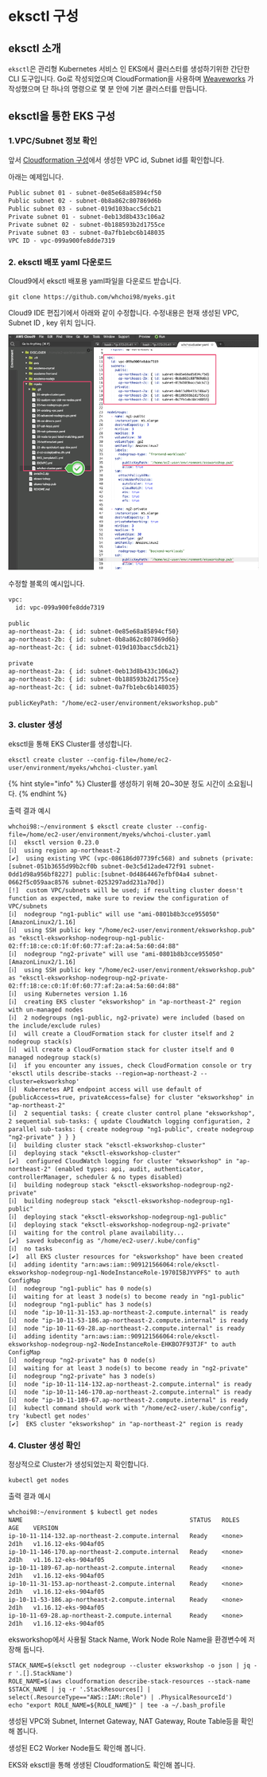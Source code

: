 # eksctl 구성

## eksctl 소개

`eksctl`은 관리형 Kubernetes 서비스 인 EKS에서 클러스터를 생성하기위한 간단한 CLI 도구입니다. Go로 작성되었으며 CloudFormation을 사용하며 [Weaveworks](https://www.weave.works/) 가 작성했으며 단 하나의 명령으로 몇 분 안에 기본 클러스터를 만듭니다.

## eksctl을 통한 EKS 구성

### 1.VPC/Subnet 정보 확인

앞서 [Cloudformation 구성](cloudformation.md#3-stack)에서 생성한 VPC id, Subnet id를 확인합니다.

아래는 예제입니다.

```text
Public subnet 01 - subnet-0e85e68a85894cf50
Public subnet 02 - subnet-0b8a862c807869d6b
Public subnet 03 - subnet-019d103bacc5dcb21
Private subnet 01 - subnet-0eb13d8b433c106a2
Private subnet 02 - subnet-0b188593b2d1755ce
Private subnet 03 - subnet-0a7fb1ebc6b148035
VPC ID - vpc-099a900fe8dde7319
```

### 2. eksctl 배포 yaml 다운로드

Cloud9에서 eksctl 배포용 yaml파일을 다운로드 받습니다.

```text
git clone https://github.com/whchoi98/myeks.git
```

Cloud9 IDE 편집기에서 아래와 같이 수정합니다. 수정내용은 현재 생성된 VPC, Subnet ID , key 위치 입니다.

![](../.gitbook/assets/image%20%282%29.png)

수정할 블록의 예시입니다.

```text
vpc:
  id: vpc-099a900fe8dde7319

public
ap-northeast-2a: { id: subnet-0e85e68a85894cf50}
ap-northeast-2b: { id: subnet-0b8a862c807869d6b}
ap-northeast-2c: { id: subnet-019d103bacc5dcb21}

private
ap-northeast-2a: { id: subnet-0eb13d8b433c106a2}
ap-northeast-2b: { id: subnet-0b188593b2d1755ce}
ap-northeast-2c: { id: subnet-0a7fb1ebc6b148035}

publicKeyPath: "/home/ec2-user/environment/eksworkshop.pub"
```

### 3. cluster 생성

eksctl을 통해 EKS Cluster를 생성합니다.

```text
eksctl create cluster --config-file=/home/ec2-user/environment/myeks/whchoi-cluster.yaml 
```

{% hint style="info" %}
Cluster를 생성하기 위해 20~30분 정도 시간이 소요됩니다.
{% endhint %}

출력 결과 예시

```text
whchoi98:~/environment $ eksctl create cluster --config-file=/home/ec2-user/environment/myeks/whchoi-cluster.yaml
[ℹ]  eksctl version 0.23.0
[ℹ]  using region ap-northeast-2
[✔]  using existing VPC (vpc-086186d07739fc568) and subnets (private:[subnet-051b3655d99b2cf0b subnet-0e3c5d12ade472f91 subnet-0dd1d98a956bf8227] public:[subnet-0d4864467efbf04a4 subnet-0662f5c059aac8576 subnet-0253297add231a70d])
[!]  custom VPC/subnets will be used; if resulting cluster doesn't function as expected, make sure to review the configuration of VPC/subnets
[ℹ]  nodegroup "ng1-public" will use "ami-0801b8b3cce955050" [AmazonLinux2/1.16]
[ℹ]  using SSH public key "/home/ec2-user/environment/eksworkshop.pub" as "eksctl-eksworkshop-nodegroup-ng1-public-02:ff:18:ce:c0:1f:0f:60:77:af:2a:a4:5a:60:d4:88" 
[ℹ]  nodegroup "ng2-private" will use "ami-0801b8b3cce955050" [AmazonLinux2/1.16]
[ℹ]  using SSH public key "/home/ec2-user/environment/eksworkshop.pub" as "eksctl-eksworkshop-nodegroup-ng2-private-02:ff:18:ce:c0:1f:0f:60:77:af:2a:a4:5a:60:d4:88" 
[ℹ]  using Kubernetes version 1.16
[ℹ]  creating EKS cluster "eksworkshop" in "ap-northeast-2" region with un-managed nodes
[ℹ]  2 nodegroups (ng1-public, ng2-private) were included (based on the include/exclude rules)
[ℹ]  will create a CloudFormation stack for cluster itself and 2 nodegroup stack(s)
[ℹ]  will create a CloudFormation stack for cluster itself and 0 managed nodegroup stack(s)
[ℹ]  if you encounter any issues, check CloudFormation console or try 'eksctl utils describe-stacks --region=ap-northeast-2 --cluster=eksworkshop'
[ℹ]  Kubernetes API endpoint access will use default of {publicAccess=true, privateAccess=false} for cluster "eksworkshop" in "ap-northeast-2"
[ℹ]  2 sequential tasks: { create cluster control plane "eksworkshop", 2 sequential sub-tasks: { update CloudWatch logging configuration, 2 parallel sub-tasks: { create nodegroup "ng1-public", create nodegroup "ng2-private" } } }
[ℹ]  building cluster stack "eksctl-eksworkshop-cluster"
[ℹ]  deploying stack "eksctl-eksworkshop-cluster"
[✔]  configured CloudWatch logging for cluster "eksworkshop" in "ap-northeast-2" (enabled types: api, audit, authenticator, controllerManager, scheduler & no types disabled)
[ℹ]  building nodegroup stack "eksctl-eksworkshop-nodegroup-ng2-private"
[ℹ]  building nodegroup stack "eksctl-eksworkshop-nodegroup-ng1-public"
[ℹ]  deploying stack "eksctl-eksworkshop-nodegroup-ng1-public"
[ℹ]  deploying stack "eksctl-eksworkshop-nodegroup-ng2-private"
[ℹ]  waiting for the control plane availability...
[✔]  saved kubeconfig as "/home/ec2-user/.kube/config"
[ℹ]  no tasks
[✔]  all EKS cluster resources for "eksworkshop" have been created
[ℹ]  adding identity "arn:aws:iam::909121566064:role/eksctl-eksworkshop-nodegroup-ng1-NodeInstanceRole-1970I5BJYVPFS" to auth ConfigMap
[ℹ]  nodegroup "ng1-public" has 0 node(s)
[ℹ]  waiting for at least 3 node(s) to become ready in "ng1-public"
[ℹ]  nodegroup "ng1-public" has 3 node(s)
[ℹ]  node "ip-10-11-31-153.ap-northeast-2.compute.internal" is ready
[ℹ]  node "ip-10-11-53-186.ap-northeast-2.compute.internal" is ready
[ℹ]  node "ip-10-11-69-28.ap-northeast-2.compute.internal" is ready
[ℹ]  adding identity "arn:aws:iam::909121566064:role/eksctl-eksworkshop-nodegroup-ng2-NodeInstanceRole-EHKBO7F93TJF" to auth ConfigMap
[ℹ]  nodegroup "ng2-private" has 0 node(s)
[ℹ]  waiting for at least 3 node(s) to become ready in "ng2-private"
[ℹ]  nodegroup "ng2-private" has 3 node(s)
[ℹ]  node "ip-10-11-114-132.ap-northeast-2.compute.internal" is ready
[ℹ]  node "ip-10-11-146-170.ap-northeast-2.compute.internal" is ready
[ℹ]  node "ip-10-11-189-67.ap-northeast-2.compute.internal" is ready
[ℹ]  kubectl command should work with "/home/ec2-user/.kube/config", try 'kubectl get nodes'
[✔]  EKS cluster "eksworkshop" in "ap-northeast-2" region is ready
```

### 4. Cluster 생성 확인

정상적으로 Cluster가 생성되었는지 확인합니다.

```text
kubectl get nodes
```

출력 결과 예시

```text
whchoi98:~/environment $ kubectl get nodes
NAME                                               STATUS   ROLES    AGE    VERSION
ip-10-11-114-132.ap-northeast-2.compute.internal   Ready    <none>   2d1h   v1.16.12-eks-904af05
ip-10-11-146-170.ap-northeast-2.compute.internal   Ready    <none>   2d1h   v1.16.12-eks-904af05
ip-10-11-189-67.ap-northeast-2.compute.internal    Ready    <none>   2d1h   v1.16.12-eks-904af05
ip-10-11-31-153.ap-northeast-2.compute.internal    Ready    <none>   2d1h   v1.16.12-eks-904af05
ip-10-11-53-186.ap-northeast-2.compute.internal    Ready    <none>   2d1h   v1.16.12-eks-904af05
ip-10-11-69-28.ap-northeast-2.compute.internal     Ready    <none>   2d1h   v1.16.12-eks-904af05
```

eksworkshop에서 사용될 Stack Name, Work Node Role Name을 환경변수에 저장해 둡니다.

```text
STACK_NAME=$(eksctl get nodegroup --cluster eksworkshop -o json | jq -r '.[].StackName')
ROLE_NAME=$(aws cloudformation describe-stack-resources --stack-name $STACK_NAME | jq -r '.StackResources[] | select(.ResourceType=="AWS::IAM::Role") | .PhysicalResourceId')
echo "export ROLE_NAME=${ROLE_NAME}" | tee -a ~/.bash_profile
```

생성된 VPC와 Subnet, Internet Gateway, NAT Gateway, Route Table등을 확인해 봅니다.

생성된 EC2 Worker Node들도 확인해 봅니다.

EKS와 eksctl을 통해 생생된 Cloudformation도 확인해 봅니다.

